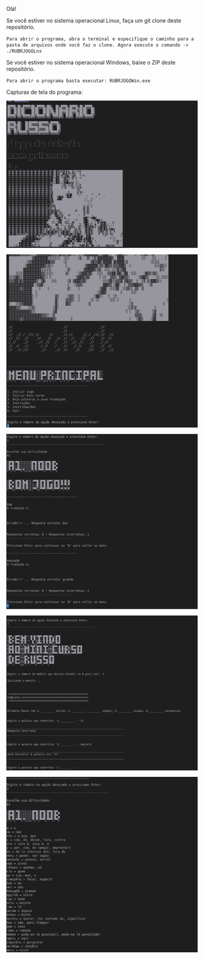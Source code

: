 Olá!

Se você estiver no sistema operacional Linux, faça um git clone deste repositório.

    Para abrir o programa, abra o terminal e especifique o caminho para a pasta de arquivos onde você faz o clone. Agora execute o comando -> ./RUBRJOGOLnx

Se você estiver no sistema operacional Windows, baixe o ZIP deste repositório.

    Para abrir o programa basta executar: RUBRJOGOWin.exe

Capturas de tela do programa:

![01](Screenshots/Screen01.png)


![02](Screenshots/Screen02.png)


![03](Screenshots/Screen03.png)


![04](Screenshots/Screen04.png)


![05](Screenshots/Screen05.png)
